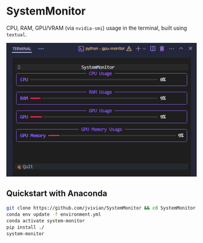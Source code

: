 # SystemMonitor
 CPU, RAM, GPU/VRAM (via `nvidia-smi`) usage in the terminal, built using `textual`.

![`SystemMonitor` running in the terminal](image.png)

## Quickstart with Anaconda
```bash
git clone https://github.com/jvivian/SystemMonitor && cd SystemMonitor
conda env update -f environment.yml
conda activate system-monitor
pip install ./
system-monitor
```
